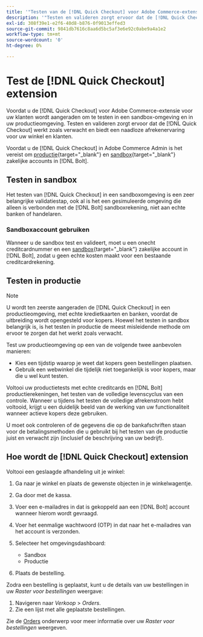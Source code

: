 ```yaml
---
title: '"Testen van de [!DNL Quick Checkout] voor Adobe Commerce-extensie"'
description: '"Testen en valideren zorgt ervoor dat de [!DNL Quick Checkout] de extensie werkt zoals u had verwacht."'
exl-id: 308f39e1-e2f6-40d8-b876-0f9013effed3
source-git-commit: 9841db7616c8aa6d5bc5af3e6e92c0abe9a4a1e2
workflow-type: tm+mt
source-wordcount: '0'
ht-degree: 0%

---
```



# Test de [!DNL Quick Checkout] extension

Voordat u de [!DNL Quick Checkout] voor Adobe Commerce-extensie voor uw klanten wordt aangeraden om te testen in een sandbox-omgeving en in uw productieomgeving. Testen en valideren zorgt ervoor dat de [!DNL Quick Checkout] werkt zoals verwacht en biedt een naadloze afrekenervaring voor uw winkel en klanten.

Voordat u de [!DNL Quick Checkout] in Adobe Commerce Admin is het vereist om  [productie](https://merchant.bolt.com/register){target=&quot;_blank&quot;} en [sandbox](https://merchant-sandbox.bolt.com/register){target=&quot;_blank&quot;} zakelijke accounts in [!DNL Bolt].

## Testen in sandbox

Het testen van [!DNL Quick Checkout] in een sandboxomgeving is een zeer belangrijke validatiestap, ook al is het een gesimuleerde omgeving die alleen is verbonden met de [!DNL Bolt] sandboxrekening, niet aan echte banken of handelaren.

### Sandboxaccount gebruiken

Wanneer u de sandbox test en valideert, moet u een onecht creditcardnummer en een [sandbox](https://merchant-sandbox.bolt.com/register){target=&quot;_blank&quot;} zakelijke account in [!DNL Bolt], zodat u geen echte kosten maakt voor een bestaande creditcardrekening.

## Testen in productie

>[!NOTE]
>
> U wordt ten zeerste aangeraden de [!DNL Quick Checkout] in een productieomgeving, met echte kredietkaarten en banken, voordat de uitbreiding wordt opengesteld voor kopers. Hoewel het testen in sandbox belangrijk is, is het testen in productie de meest misleidende methode om ervoor te zorgen dat het werkt zoals verwacht.

Test uw productieomgeving op een van de volgende twee aanbevolen manieren:

- Kies een tijdstip waarop je weet dat kopers geen bestellingen plaatsen.
- Gebruik een webwinkel die tijdelijk niet toegankelijk is voor kopers, maar die u wel kunt testen.

Voltooi uw productietests met echte creditcards en [!DNL Bolt] productierekeningen, het testen van de volledige levenscyclus van een controle. Wanneer u tijdens het testen de volledige afrekenstroom hebt voltooid, krijgt u een duidelijk beeld van de werking van uw functionaliteit wanneer actieve kopers deze gebruiken.

U moet ook controleren of de gegevens die op de bankafschriften staan voor de betalingsmethoden die u gebruikt bij het testen van de productie juist en verwacht zijn (inclusief de beschrijving van uw bedrijf).

## Hoe wordt de [!DNL Quick Checkout] extension

Voltooi een geslaagde afhandeling uit je winkel:

1. Ga naar je winkel en plaats de gewenste objecten in je winkelwagentje.
2. Ga door met de kassa.
3. Voer een e-mailadres in dat is gekoppeld aan een [!DNL Bolt] account wanneer hierom wordt gevraagd.
4. Voer het eenmalige wachtwoord (OTP) in dat naar het e-mailadres van het account is verzonden.
5. Selecteer het omgevingsdashboard:

   - Sandbox
   - Productie

6. Plaats de bestelling.

Zodra een bestelling is geplaatst, kunt u de details van uw bestellingen in uw _Raster voor bestellingen_ weergave:

1. Navigeren naar _Verkoop_ > _Orders_.
1. Zie een lijst met alle geplaatste bestellingen.

Zie de [Orders](https://docs.magento.com/user-guide/sales/orders.html) onderwerp voor meer informatie over uw _Raster voor bestellingen_ weergeven.
